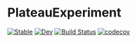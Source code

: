 # PlateauExperiment

[![Stable](https://img.shields.io/badge/docs-stable-blue.svg)](https://orkolorko.github.io/PlateauExperiment.jl/stable/)
[![Dev](https://img.shields.io/badge/docs-dev-blue.svg)](https://orkolorko.github.io/PlateauExperiment.jl/dev/)
[![Build Status](https://github.com/orkolorko/PlateauExperiment.jl/actions/workflows/CI.yml/badge.svg?branch=main)](https://github.com/orkolorko/PlateauExperiment.jl/actions/workflows/CI.yml?query=branch%3Amain)
[![codecov](https://codecov.io/gh/orkolorko/PlateauExperiment.jl/branch/main/graph/badge.svg?token=jF4Yeb1kti)](https://codecov.io/gh/orkolorko/PlateauExperiment.jl)